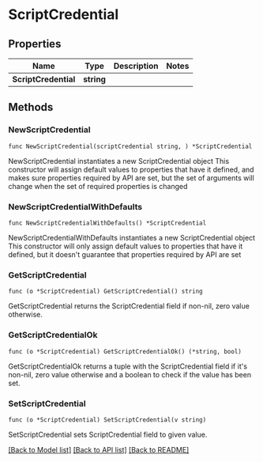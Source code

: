 # ScriptCredential

## Properties

Name | Type | Description | Notes
------------ | ------------- | ------------- | -------------
**ScriptCredential** | **string** |  | 

## Methods

### NewScriptCredential

`func NewScriptCredential(scriptCredential string, ) *ScriptCredential`

NewScriptCredential instantiates a new ScriptCredential object
This constructor will assign default values to properties that have it defined,
and makes sure properties required by API are set, but the set of arguments
will change when the set of required properties is changed

### NewScriptCredentialWithDefaults

`func NewScriptCredentialWithDefaults() *ScriptCredential`

NewScriptCredentialWithDefaults instantiates a new ScriptCredential object
This constructor will only assign default values to properties that have it defined,
but it doesn't guarantee that properties required by API are set

### GetScriptCredential

`func (o *ScriptCredential) GetScriptCredential() string`

GetScriptCredential returns the ScriptCredential field if non-nil, zero value otherwise.

### GetScriptCredentialOk

`func (o *ScriptCredential) GetScriptCredentialOk() (*string, bool)`

GetScriptCredentialOk returns a tuple with the ScriptCredential field if it's non-nil, zero value otherwise
and a boolean to check if the value has been set.

### SetScriptCredential

`func (o *ScriptCredential) SetScriptCredential(v string)`

SetScriptCredential sets ScriptCredential field to given value.



[[Back to Model list]](../README.md#documentation-for-models) [[Back to API list]](../README.md#documentation-for-api-endpoints) [[Back to README]](../README.md)



